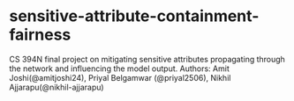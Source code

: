 # sensitive-attribute-containment-fairness
CS 394N final project on mitigating sensitive attributes propagating through the network and influencing the model output.
Authors: Amit Joshi(@amitjoshi24), Priyal Belgamwar (@priyal2506), Nikhil Ajjarapu(@nikhil-ajjarapu)
